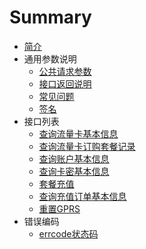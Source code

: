 # Summary

* [简介](README.md)
* 通用参数说明
    * [公共请求参数](app/explain/public-params.md)
    * [接口返回说明](app/explain/response-explain.md)
    * [常见问题](app/explain/common-question.md)
    * [签名](app/explain/sign.md)
* 接口列表
    * [查询流量卡基本信息](app/interface/member-info.md)
    * [查询流量卡订购套餐记录](app/interface/member-package-order.md)
    * [查询账户基本信息](app/interface/user-info.md)
    * [查询卡密基本信息](app/interface/prepaid-card-info.md)
    * [套餐充值](app/interface/member-recharge.md)
    * [查询充值订单基本信息](app/interface/recharge-order.md)
    * [重置GPRS](app/interface/gprs-reset.md)
* 错误编码
    * [errcode状态码](app/error/errorcode.md)